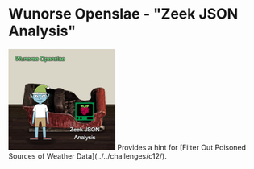 # Wunorse Openslae - "Zeek JSON Analysis"
<img class="elf_avatar" src="../../img/hints/h12/wunorse_openslae.png"/>
Provides a hint for [Filter Out Poisoned Sources of Weather Data](../../challenges/c12/).
